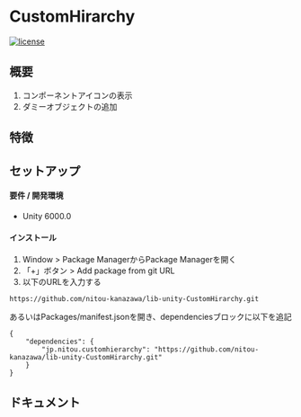 # CustomHirarchy

[![license](https://img.shields.io/badge/LICENSE-MIT-green.svg)](LICENSE)

## 概要

1. コンポーネントアイコンの表示
2. ダミーオブジェクトの追加

## 特徴



## セットアップ
#### 要件 / 開発環境
- Unity 6000.0

#### インストール

1. Window > Package ManagerからPackage Managerを開く
2. 「+」ボタン > Add package from git URL
3. 以下のURLを入力する
```
https://github.com/nitou-kanazawa/lib-unity-CustomHirarchy.git
```

あるいはPackages/manifest.jsonを開き、dependenciesブロックに以下を追記
```
{
    "dependencies": {
        "jp.nitou.customhierarchy": "https://github.com/nitou-kanazawa/lib-unity-CustomHirarchy.git"
    }
}
```


## ドキュメント
